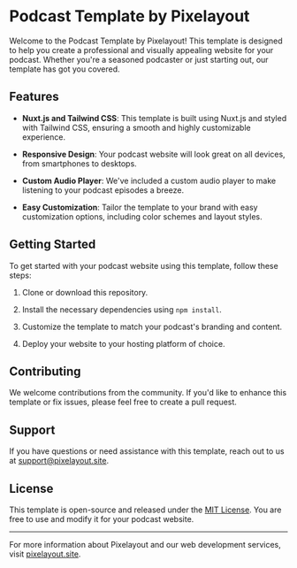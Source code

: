 # Podcast Template by Pixelayout

Welcome to the Podcast Template by Pixelayout! This template is designed to help you create a professional and visually appealing website for your podcast. Whether you're a seasoned podcaster or just starting out, our template has got you covered.

## Features

- **Nuxt.js and Tailwind CSS**: This template is built using Nuxt.js and styled with Tailwind CSS, ensuring a smooth and highly customizable experience.

- **Responsive Design**: Your podcast website will look great on all devices, from smartphones to desktops.

- **Custom Audio Player**: We've included a custom audio player to make listening to your podcast episodes a breeze.

- **Easy Customization**: Tailor the template to your brand with easy customization options, including color schemes and layout styles.

## Getting Started

To get started with your podcast website using this template, follow these steps:

1. Clone or download this repository.

2. Install the necessary dependencies using `npm install`.

3. Customize the template to match your podcast's branding and content.

4. Deploy your website to your hosting platform of choice.

## Contributing

We welcome contributions from the community. If you'd like to enhance this template or fix issues, please feel free to create a pull request.

## Support

If you have questions or need assistance with this template, reach out to us at support@pixelayout.site.

## License

This template is open-source and released under the [MIT License](LICENSE). You are free to use and modify it for your podcast website.

---

For more information about Pixelayout and our web development services, visit [pixelayout.site](https://pixelayout.site).
